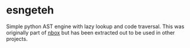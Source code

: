 # esngeteh

Simple python AST engine with lazy lookup and code traversal. This was originally part of [nbox](https://github.com/NimbleBoxAI/nbox) but has been extracted out to be used in other projects.
